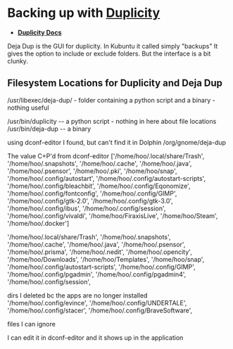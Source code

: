 # Backing up with [Duplicity](https://duplicity.gitlab.io/)
- **[Duplicity Docs](https://duplicity.readthedocs.io/en/latest/)**

Deja Dup is the GUI for duplicity. In Kubuntu it called simply "backups"
It gives the option to include or exclude folders. But the interface is a bit clunky.




## Filesystem Locations for Duplicity and Deja Dup

/usr/libexec/deja-dup/ - folder containing a python script and a binary - nothing useful

/usr/bin/duplicity -- a python script - nothing in here about file locations
/usr/bin/deja-dup -- a binary

using dconf-editor I found, but can't find it in Dolphin
/org/gnome/deja-dup

The value C+P'd from dconf-editor
['/home/hoo/.local/share/Trash', '/home/hoo/.snapshots', '/home/hoo/.cache', '/home/hoo/.java', '/home/hoo/.psensor', '/home/hoo/.pki', '/home/hoo/snap', '/home/hoo/.config/autostart', '/home/hoo/.config/autostart-scripts', '/home/hoo/.config/bleachbit', '/home/hoo/.config/Eqonomize', '/home/hoo/.config/fontconfig', '/home/hoo/.config/GIMP', '/home/hoo/.config/gtk-2.0', '/home/hoo/.config/gtk-3.0', '/home/hoo/.config/ibus', '/home/hoo/.config/session', '/home/hoo/.config/vivaldi', '/home/hoo/FiraxisLive', '/home/hoo/Steam', '/home/hoo/.docker']




'/home/hoo/.local/share/Trash',
'/home/hoo/.snapshots', 
'/home/hoo/.cache',
'/home/hoo/.java',
'/home/hoo/.psensor',
'/home/hoo/.prisma',
'/home/hoo/.nedit',
'/home/hoo/.opencity',
'/home/hoo/Downloads',
'/home/hoo/Templates',
'/home/hoo/snap', 
'/home/hoo/.config/autostart-scripts',
'/home/hoo/.config/GIMP', 
'/home/hoo/.config/pgadmin',
'/home/hoo/.config/pgadmin4',
'/home/hoo/.config/session',






dirs I deleted bc the apps are no longer installed
'/home/hoo/.config/evince',
'/home/hoo/.config/UNDERTALE',
'/home/hoo/.config/stacer',
'/home/hoo/.config/BraveSoftware',



files I can ignore



I can edit it in dconf-editor and it shows up in the application







